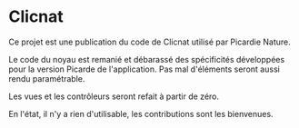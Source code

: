 Clicnat
=======

Ce projet est une publication du code de Clicnat utilisé par Picardie Nature.

Le code du noyau est remanié et débarassé des spécificités développées pour la version Picarde de l'application.
Pas mal d'éléments seront aussi rendu paramétrable.

Les vues et les contrôleurs seront refait à partir de zéro.

En l'état, il n'y a rien d'utilisable, les contributions sont les bienvenues.
